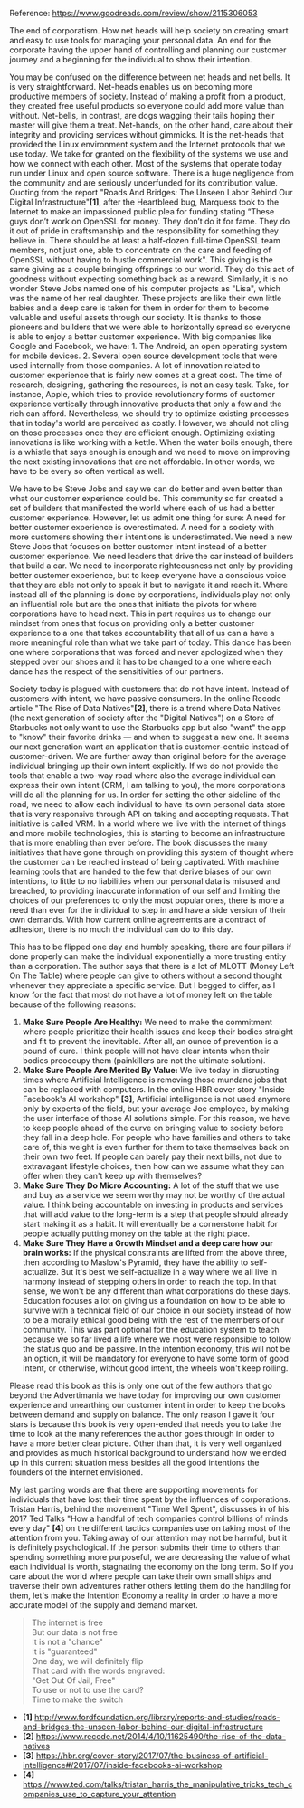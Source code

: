 Reference: https://www.goodreads.com/review/show/2115306053

The end of corporatism. How net heads will help society on creating smart and easy to use tools for managing your personal data. An end for the corporate having the upper hand of controlling and planning our customer journey and a beginning for the individual to show their intention.

You may be confused on the difference between net heads and net bells. It is very straightforward. Net-heads enables us on becoming more productive members of society. Instead of making a profit from a product, they created free useful products so everyone could add more value than without. Net-bells, in contrast, are dogs wagging their tails hoping their master will give them a treat. Net-hands, on the other hand, care about their integrity and providing services without gimmicks. It is the net-heads that provided the Linux environment system and the Internet protocols that we use today. We take for granted on the flexibility of the systems we use and how we connect with each other. Most of the systems that operate today run under Linux and open source software. There is a huge negligence from the community and are seriously underfunded for its contribution value.  Quoting from the report "Roads And Bridges: The Unseen Labor Behind Our Digital Infrastructure"**[1]**, after the Heartbleed bug, Marquess took to the Internet to make an impassioned public plea for funding stating “These guys don’t work on OpenSSL for money. They don’t do it for fame. They do it out of pride in craftsmanship and the responsibility for something they believe in. There should be at least a half-dozen full-time OpenSSL team members, not just one, able to concentrate on the care and feeding of OpenSSL without having to hustle commercial work". This giving is the same giving as a couple bringing offsprings to our world. They do this act of goodness without expecting something back as a reward. Similarly, it is no wonder Steve Jobs named one of his computer projects as "Lisa", which was the name of her real daughter. These projects are like their own little babies and a deep care is taken for them in order for them to become valuable and useful assets through our society. It is thanks to those pioneers and builders that we were able to horizontally spread so everyone is able to enjoy a better customer experience. With big companies like Google and Facebook, we have: 1. The Android, an open operating system for mobile devices. 2. Several open source development tools that were used internally from those companies. A lot of innovation related to customer experience that is fairly new comes at a great cost. The time of research, designing, gathering the resources, is not an easy task. Take, for instance, Apple, which tries to provide revolutionary forms of customer experience vertically through innovative products that only a few and the rich can afford. Nevertheless, we should try to optimize existing processes that in today's world are perceived as costly. However, we should not cling on those processes once they are efficient enough. Optimizing existing innovations is like working with a kettle. When the water boils enough, there is a whistle that says enough is enough and we need to move on improving the next existing innovations that are not affordable. In other words, we have to be every so often vertical as well. 

We have to be Steve Jobs and say we can do better and even better than what our customer experience could be. This community so far created a set of builders that manifested the world where each of us had a better customer experience. However, let us admit one thing for sure: A need for better customer experience is overestimated. A need for a society with more customers showing their intentions is underestimated. We need a new Steve Jobs that focuses on better customer intent instead of a better customer experience. We need leaders that drive the car instead of builders that build a car. We need to incorporate righteousness not only by providing better customer experience, but to keep everyone have a conscious voice that they are able not only to speak it but to navigate it and reach it. Where instead all of the planning is done by corporations, individuals play not only an influential role but are the ones that initiate the pivots for where corporations have to head next. This in part requires us to change our mindset from ones that focus on providing only a better customer experience to a one that takes accountability that all of us can a have a more meaningful role than what we take part of today. This dance has been one where corporations that was forced and never apologized when they stepped over our shoes and it has to be changed to a one where each dance has the respect of the sensitivities of our partners. 

Society today is plagued with customers that do not have intent. Instead of customers with intent, we have passive consumers. In the online Recode article "The Rise of Data Natives"**[2]**, there is a trend where Data Natives (the next generation of society after the "Digital Natives") on a Store of Starbucks not only want to use the Starbucks app but also "want" the app to "know" their favorite drinks — and when to suggest a new one. It seems our next generation want an application that is customer-centric instead of customer-driven. We are further away than original before for the average individual bringing up their own intent explicitly. If we do not provide the tools that enable a two-way road where also the average individual can express their own intent (CRM, I am talking to you), the more corporations will do all the planning for us. In order for setting the other sideline of the road, we need to allow each individual to have its own personal data store that is very responsive through API on taking and accepting requests. That initiative is called VRM. In a world where we live with the internet of things and more mobile technologies, this is starting to become an infrastructure that is more enabling than ever before. The book discusses the many initiatives that have gone through on providing this system of thought where the customer can be reached instead of being captivated. With machine learning tools that are handed to the few that derive biases of our own intentions, to little to no liabilities when our personal data is misused and breached, to providing inaccurate information of our self and limiting the choices of our preferences to only the most popular ones, there is more a need than ever for the individual to step in and have a side version of their own demands. With how current online agreements are a contract of adhesion, there is no much the individual can do to this day. 

This has to be flipped one day and humbly speaking, there are four pillars if done properly can make the individual exponentially a more trusting entity than a corporation. The author says that there is a lot of MLOTT (Money Left On The Table) where people can give to others without a second thought whenever they appreciate a specific service. But I begged to differ, as I know for the fact that most do not have a lot of money left on the table because of the following reasons:
1. **Make Sure People Are Healthy:** We need to make the commitment where people prioritize their health issues and keep their bodies straight and fit to prevent the inevitable. After all, an ounce of prevention is a pound of cure. I think people will not have clear intents when their bodies preoccupy them (painkillers are not the ultimate solution). 
2. **Make Sure People Are Merited By Value:** We live today in disrupting times where Artificial Intelligence is removing those mundane jobs that can be replaced with computers. In the online HBR cover story "Inside Facebook's AI workshop" **[3]**, Artificial intelligence is not used anymore only by experts of the field, but your average Joe employee, by making the user interface of those AI solutions simple. For this reason, we have to keep people ahead of the curve on bringing value to society before they fall in a deep hole. For people who have families and others to take care of, this weight is even further for them to take themselves back on their own two feet. If people can barely pay their next bills, not due to extravagant lifestyle choices, then how can we assume what they can offer when they can't keep up with themselves?
3. **Make Sure They Do Micro Accounting:** A lot of the stuff that we use and buy as a service we seem worthy may not be worthy of the actual value. I think being accountable on investing in products and services that will add value to the long-term is a step that people should already start making it as a habit. It will eventually be a cornerstone habit for people actually putting money on the table at the right place.
4. **Make Sure They Have a Growth Mindset and a deep care how our brain works:** If the physical constraints are lifted from the above three, then according to Maslow's Pyramid, they have the ability to self-actualize. But it's best we self-actualize in a way where we all live in harmony instead of stepping others in order to reach the top. In that sense, we won't be any different than what corporations do these days. Education focuses a lot on giving us a foundation on how to be able to survive with a technical field of our choice in our society instead of how to be a morally ethical good being with the rest of the members of our community. This was part optional for the education system to teach because we so far lived a life where we most were responsible to follow the status quo and be passive. In the intention economy, this will not be an option, it will be mandatory for everyone to have some form of good intent, or otherwise, without good intent, the wheels won't keep rolling.  

Please read this book as this is only one out of the few authors that go beyond the Advertimania we have today for improving our own customer experience and unearthing our customer intent in order to keep the books between demand and supply on balance. The only reason I gave it four stars is because this book is very open-ended that needs you to take the time to look at the many references the author goes through in order to have a more better clear picture. Other than that, it is very well organized and provides as much historical background to understand how we ended up in this current situation mess besides all the good intentions the founders of the internet envisioned. 

My last parting words are that there are supporting movements for individuals that have lost their time spent by the influences of corporations. Tristan Harris, behind the movement "Time Well Spent", discusses in of his 2017 Ted Talks "How a handful of tech companies control billions of minds every day" **[4]** on the different tactics companies use on taking most of the attention from you. Taking away of our attention may not be harmful, but it is definitely psychological. If the person submits their time to others than spending something more purposeful, we are decreasing the value of what each individual is worth, stagnating the economy on the long term. So if you care about the world where people can take their own small ships and traverse their own adventures rather others letting them do the handling for them, let's make the Intention Economy a reality in order to have a more accurate model of the supply and demand market.

> The internet is free <br>
> But our data is not free <br>
> It is not a "chance" <br>
> It is "guaranteed" <br>
> One day, we will definitely flip <br> 
> That card with the words engraved: <br>
> "Get Out Of Jail, Free" <br>
> To use or not to use the card? <br> 
> Time to make the switch<br>

* **[1]** http://www.fordfoundation.org/library/reports-and-studies/roads-and-bridges-the-unseen-labor-behind-our-digital-infrastructure
* **[2]** https://www.recode.net/2014/4/10/11625490/the-rise-of-the-data-natives
* **[3]** https://hbr.org/cover-story/2017/07/the-business-of-artificial-intelligence#/2017/07/inside-facebooks-ai-workshop
* **[4]** https://www.ted.com/talks/tristan_harris_the_manipulative_tricks_tech_companies_use_to_capture_your_attention
